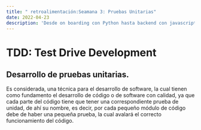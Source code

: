 ```yaml
---
title: " retroalimentación:Seamana 3: Pruebas Unitarias"
date: 2022-04-23
description: 'Desde on boarding con Python hasta backend con javascript (NodeJS)'
---
```



# TDD: Test Drive Development

## Desarrollo de pruebas unitarias.

Es considerada, una técnica para el desarrollo de software, la cual tienen como fundamento el desarrollo de código o de software con calidad, ya que cada parte del código tiene que tener una correspondiente prueba de unidad, de ahí su nombre, es decir, por cada pequeño módulo de código debe de haber una pequeña prueba, la cual avalará el correcto funcionamiento del código.
